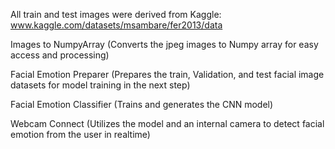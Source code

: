 All train and test images were derived from Kaggle: www.kaggle.com/datasets/msambare/fer2013/data

Images to NumpyArray (Converts the jpeg images to Numpy array for easy access and processing)

Facial Emotion Preparer (Prepares the train, Validation, and test facial image datasets for model training in the next step)

Facial Emotion Classifier (Trains and generates the CNN model)

Webcam Connect (Utilizes the model and an internal camera to detect facial emotion from the user in realtime)
